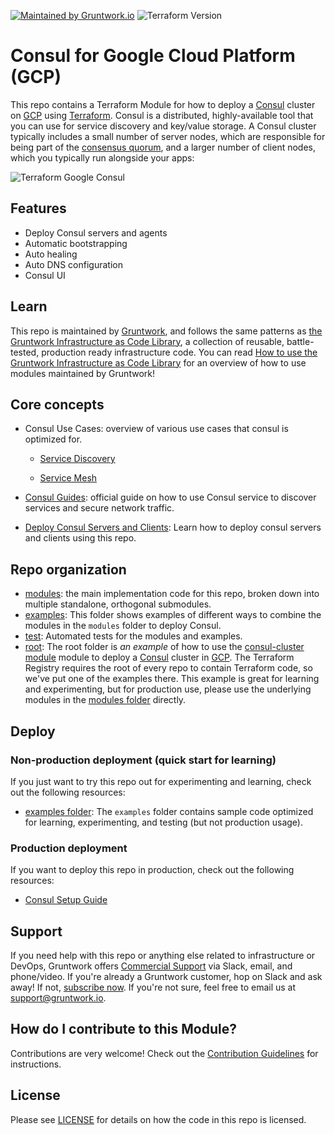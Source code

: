 <!--
:type: service
:name: HashiCorp Consul
:icon: /_docs/consul.png
:description: Deploy a Consul cluster. Supports automatic bootstrapping, DNS, Consul UI, and auto healing.
:category: Service discovery, service mesh
:cloud: google
:tags: consul, iam
:license: open-source
:built-with: terraform
-->

[![Maintained by Gruntwork.io](https://img.shields.io/badge/maintained%20by-gruntwork.io-%235849a6.svg)](https://gruntwork.io/?ref=repo_gcp_consul)
![Terraform Version](https://img.shields.io/badge/tf-%3E%3D0.12.0-blue.svg)
# Consul for Google Cloud Platform (GCP)

This repo contains a Terraform Module for how to deploy a [Consul](https://www.consul.io/) cluster on
[GCP](https://cloud.google.com/) using [Terraform](https://www.terraform.io/). Consul is a distributed, highly-available
tool that you can use for service discovery and key/value storage. A Consul cluster typically includes a small number
of server nodes, which are responsible for being part of the [consensus quorum](https://www.consul.io/docs/internals/consensus.html), and a larger number of client nodes, which you typically run alongside your apps:

![Terraform Google  Consul](https://raw.githubusercontent.com/hashicorp/terraform-google-consul/master/_docs/architecture.png)


## Features
* Deploy Consul servers and agents
* Automatic bootstrapping
* Auto healing
* Auto DNS configuration
* Consul UI
  

## Learn

This repo is maintained by [Gruntwork](https://www.gruntwork.io), and follows the same patterns as [the Gruntwork Infrastructure as Code Library](https://gruntwork.io/infrastructure-as-code-library/), a collection of reusable, battle-tested, production ready infrastructure code. You can read [How to use the Gruntwork Infrastructure as Code Library](https://gruntwork.io/guides/foundations/how-to-use-gruntwork-infrastructure-as-code-library/) for an overview of how to use modules maintained by Gruntwork!

## Core concepts

* Consul Use Cases: overview of various use cases that consul is optimized for.
  * [Service Discovery](https://www.consul.io/discovery.html)

  * [Service Mesh](https://www.consul.io/mesh.html)

* [Consul Guides](https://learn.hashicorp.com/consul?utm_source=consul.io&utm_medium=docs&utm_content=top-nav): official guide on how to use Consul service to discover services and secure network traffic.


* [Deploy Consul Servers and Clients](core-concepts.md): Learn how to deploy consul servers and clients using this repo.

## Repo organization

* [modules](https://github.com/hashicorp/terraform-google-consul/tree/master/modules): the main implementation code for this repo, broken down into multiple standalone, orthogonal submodules.
* [examples](https://github.com/hashicorp/terraform-google-consul/tree/master/examples): This folder shows examples of different ways to combine the modules in the `modules` folder to deploy Consul.
* [test](https://github.com/hashicorp/terraform-google-consul/tree/master/test): Automated tests for the modules and examples.
* [root](https://github.com/hashicorp/terraform-google-consul/tree/master): The root folder is *an example* of how to use the [consul-cluster module](https://github.com/hashicorp/terraform-google-consul/tree/master/modules/consul-cluster) module to deploy a [Consul](https://www.consul.io/) cluster in [GCP](https://cloud.google.com/). The Terraform Registry requires the root of every repo to contain Terraform code, so we've put one of the examples there. This example is great for learning and experimenting, but for production use, please use the underlying modules in the [modules folder](https://github.com/hashicorp/terraform-google-consul/tree/master/modules) directly.


## Deploy

### Non-production deployment (quick start for learning)
If you just want to try this repo out for experimenting and learning, check out the following resources:

* [examples folder](https://github.com/hashicorp/terraform-google-consul/tree/master/examples): The `examples` folder contains sample code optimized for learning, experimenting, and testing (but not production usage).

### Production deployment

If you want to deploy this repo in production, check out the following resources:

* [Consul Setup Guide](https://learn.hashicorp.com/consul/datacenter-deploy/deployment-guide)

## Support
If you need help with this repo or anything else related to infrastructure or DevOps, Gruntwork offers [Commercial Support](https://gruntwork.io/support/) via Slack, email, and phone/video. If you're already a Gruntwork customer, hop on Slack and ask away! If not, [subscribe now](https://www.gruntwork.io/pricing/). If you're not sure, feel free to email us at [support@gruntwork.io](mailto:support@gruntwork.io).


## How do I contribute to this Module?

Contributions are very welcome! Check out the [Contribution Guidelines](https://github.com/hashicorp/terraform-google-consul/tree/master/CONTRIBUTING.md) for instructions.


## License

Please see [LICENSE](LICENSE) for details on how the code in this repo is licensed.
